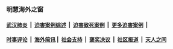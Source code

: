 
### 明慧海外之窗

####  [武汉肺炎](indexes/365.md?t=04040004) &nbsp;|&nbsp;  [迫害案例综述](indexes/328.md?t=04040004) &nbsp;|&nbsp; [迫害致死案例](indexes/277.md?t=04040004)  &nbsp;|&nbsp; [更多迫害案例](indexes/81.md?t=04040004)  &nbsp;|&nbsp; 
####  [时事评论](indexes/19.md?t=04040004) &nbsp;|&nbsp; [海外简讯](indexes/245.md?t=04040004)&nbsp;|&nbsp;  [社会支持](indexes/140.md?t=04040004) &nbsp;|&nbsp; [褒奖决议](indexes/282.md?t=04040004) &nbsp;|&nbsp; [社区报道](indexes/91.md?t=04040004)  &nbsp;|&nbsp; [天人之间](indexes/78.md?t=04040004) 

